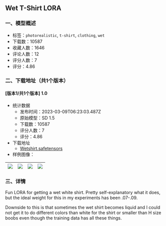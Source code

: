 ## Wet T-Shirt LORA
### 一、模型概述

- 标签：`photorealistic`, `t-shirt`, `clothing`, `wet`
- 下载数：10587
- 收藏人数：1646
- 评论人数：12
- 评分人数：7
- 评分：4.86

### 二、下载地址（共1个版本）

#### [版本1/共1个版本] 1.0

- 统计数据
  - 发布时间：2023-03-09T06:23:03.487Z
  - 原始模型：SD 1.5
  - 下载数：10587
  - 评分人数：7
  - 评分：4.86
- 下载地址
  - [Wetshirt.safetensors](https://civitai.com/api/download/models/20559)
- 样例图像：

| <img src="https://image.civitai.com/xG1nkqKTMzGDvpLrqFT7WA/88326883-487e-4bdc-dd98-99db93273d00/width=450/217550.jpeg" /> | <img src="https://image.civitai.com/xG1nkqKTMzGDvpLrqFT7WA/93e50735-499e-4ec1-f872-661b061eda00/width=450/217551.jpeg" /> | <img src="https://image.civitai.com/xG1nkqKTMzGDvpLrqFT7WA/0fdf9583-3f80-461c-e43f-7e0772d19900/width=450/217547.jpeg" /> | <img src="https://image.civitai.com/xG1nkqKTMzGDvpLrqFT7WA/4eaf35f0-d963-4920-268d-7fedc7030600/width=450/217546.jpeg" /> |
| ---- | ---- | ---- | ---- |


### 三、详情
<p>Fun LORA for getting a wet white shirt.  Pretty self-explanatory what it does, but the ideal weight for this in my experiments has been .07-.09.  </p><p></p><p>Downside to this is that sometimes the wet shirt becomes liquid and I could not get it to do different colors than white for the shirt or smaller than H size boobs even though the training data has all these things.</p>